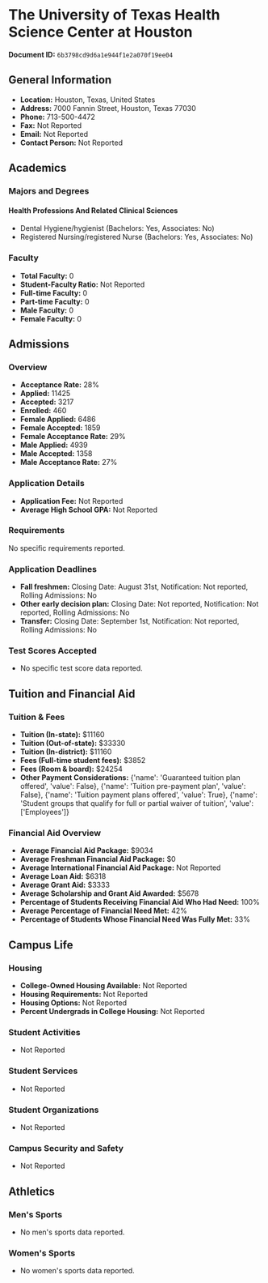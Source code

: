 # The University of Texas Health Science Center at Houston

**Document ID:** `6b3798cd9d6a1e944f1e2a070f19ee04`

## General Information

- **Location:** Houston, Texas, United States
- **Address:** 7000 Fannin Street, Houston, Texas 77030
- **Phone:** 713-500-4472
- **Fax:** Not Reported
- **Email:** Not Reported
- **Contact Person:** Not Reported

## Academics

### Majors and Degrees

#### Health Professions And Related Clinical Sciences

- Dental Hygiene/hygienist (Bachelors: Yes, Associates: No)
- Registered Nursing/registered Nurse (Bachelors: Yes, Associates: No)

### Faculty

- **Total Faculty:** 0
- **Student-Faculty Ratio:** Not Reported
- **Full-time Faculty:** 0
- **Part-time Faculty:** 0
- **Male Faculty:** 0
- **Female Faculty:** 0

## Admissions

### Overview

- **Acceptance Rate:** 28%
- **Applied:** 11425
- **Accepted:** 3217
- **Enrolled:** 460
- **Female Applied:** 6486
- **Female Accepted:** 1859
- **Female Acceptance Rate:** 29%
- **Male Applied:** 4939
- **Male Accepted:** 1358
- **Male Acceptance Rate:** 27%

### Application Details

- **Application Fee:** Not Reported
- **Average High School GPA:** Not Reported

### Requirements

No specific requirements reported.

### Application Deadlines

- **Fall freshmen:** Closing Date: August 31st, Notification: Not reported, Rolling Admissions: No
- **Other early decision plan:** Closing Date: Not reported, Notification: Not reported, Rolling Admissions: No
- **Transfer:** Closing Date: September 1st, Notification: Not reported, Rolling Admissions: No

### Test Scores Accepted

- No specific test score data reported.

## Tuition and Financial Aid

### Tuition & Fees

- **Tuition (In-state):** $11160
- **Tuition (Out-of-state):** $33330
- **Tuition (In-district):** $11160
- **Fees (Full-time student fees):** $3852
- **Fees (Room & board):** $24254
- **Other Payment Considerations:** {'name': 'Guaranteed tuition plan offered', 'value': False}, {'name': 'Tuition pre-payment plan', 'value': False}, {'name': 'Tuition payment plans offered', 'value': True}, {'name': 'Student groups that qualify for full or partial waiver of tuition', 'value': ['Employees']}

### Financial Aid Overview

- **Average Financial Aid Package:** $9034
- **Average Freshman Financial Aid Package:** $0
- **Average International Financial Aid Package:** Not Reported
- **Average Loan Aid:** $6318
- **Average Grant Aid:** $3333
- **Average Scholarship and Grant Aid Awarded:** $5678
- **Percentage of Students Receiving Financial Aid Who Had Need:** 100%
- **Average Percentage of Financial Need Met:** 42%
- **Percentage of Students Whose Financial Need Was Fully Met:** 33%

## Campus Life

### Housing

- **College-Owned Housing Available:** Not Reported
- **Housing Requirements:** Not Reported
- **Housing Options:** Not Reported
- **Percent Undergrads in College Housing:** Not Reported

### Student Activities

- Not Reported

### Student Services

- Not Reported

### Student Organizations

- Not Reported

### Campus Security and Safety

- Not Reported

## Athletics

### Men's Sports

- No men's sports data reported.

### Women's Sports

- No women's sports data reported.
